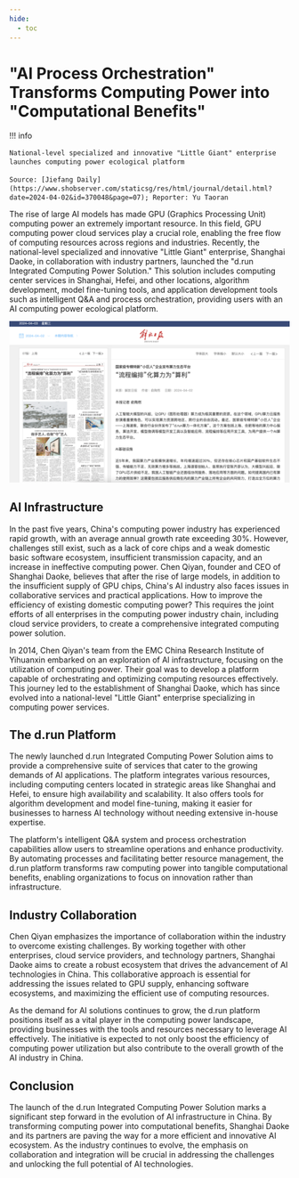 ```yaml
---
hide:
  - toc
---
```


# "AI Process Orchestration" Transforms Computing Power into "Computational Benefits"

!!! info

    National-level specialized and innovative "Little Giant" enterprise launches computing power ecological platform

    Source: [Jiefang Daily](https://www.shobserver.com/staticsg/res/html/journal/detail.html?date=2024-04-02&id=370048&page=07); Reporter: Yu Taoran

The rise of large AI models has made GPU (Graphics Processing Unit) computing power an extremely important resource. In this field, GPU computing power cloud services play a crucial role, enabling the free flow of computing resources across regions and industries. Recently, the national-level specialized and innovative "Little Giant" enterprise, Shanghai Daoke, in collaboration with industry partners, launched the "d.run Integrated Computing Power Solution." This solution includes computing center services in Shanghai, Hefei, and other locations, algorithm development, model fine-tuning tools, and application development tools such as intelligent Q&A and process orchestration, providing users with an AI computing power ecological platform.

[![Jiefang Daily Front Page](./images/profit01.png)](https://www.shobserver.com/staticsg/res/html/journal/detail.html?date=2024-04-02&id=370048&page=07)

## AI Infrastructure

In the past five years, China's computing power industry has experienced rapid growth, with an average annual growth rate exceeding 30%. However, challenges still exist, such as a lack of core chips and a weak domestic basic software ecosystem, insufficient transmission capacity, and an increase in ineffective computing power. Chen Qiyan, founder and CEO of Shanghai Daoke, believes that after the rise of large models, in addition to the insufficient supply of GPU chips, China's AI industry also faces issues in collaborative services and practical applications. How to improve the efficiency of existing domestic computing power? This requires the joint efforts of all enterprises in the computing power industry chain, including cloud service providers, to create a comprehensive integrated computing power solution.

In 2014, Chen Qiyan's team from the EMC China Research Institute of Yihuanxin embarked on an exploration of AI infrastructure, focusing on the utilization of computing power. Their goal was to develop a platform capable of orchestrating and optimizing computing resources effectively. This journey led to the establishment of Shanghai Daoke, which has since evolved into a national-level "Little Giant" enterprise specializing in computing power services.

## The d.run Platform

The newly launched d.run Integrated Computing Power Solution aims to provide a comprehensive suite of services that cater to the growing demands of AI applications. The platform integrates various resources, including computing centers located in strategic areas like Shanghai and Hefei, to ensure high availability and scalability. It also offers tools for algorithm development and model fine-tuning, making it easier for businesses to harness AI technology without needing extensive in-house expertise.

The platform's intelligent Q&A system and process orchestration capabilities allow users to streamline operations and enhance productivity. By automating processes and facilitating better resource management, the d.run platform transforms raw computing power into tangible computational benefits, enabling organizations to focus on innovation rather than infrastructure.

## Industry Collaboration

Chen Qiyan emphasizes the importance of collaboration within the industry to overcome existing challenges. By working together with other enterprises, cloud service providers, and technology partners, Shanghai Daoke aims to create a robust ecosystem that drives the advancement of AI technologies in China. This collaborative approach is essential for addressing the issues related to GPU supply, enhancing software ecosystems, and maximizing the efficient use of computing resources.

As the demand for AI solutions continues to grow, the d.run platform positions itself as a vital player in the computing power landscape, providing businesses with the tools and resources necessary to leverage AI effectively. The initiative is expected to not only boost the efficiency of computing power utilization but also contribute to the overall growth of the AI industry in China.

## Conclusion

The launch of the d.run Integrated Computing Power Solution marks a significant step forward in the evolution of AI infrastructure in China. By transforming computing power into computational benefits, Shanghai Daoke and its partners are paving the way for a more efficient and innovative AI ecosystem. As the industry continues to evolve, the emphasis on collaboration and integration will be crucial in addressing the challenges and unlocking the full potential of AI technologies.
